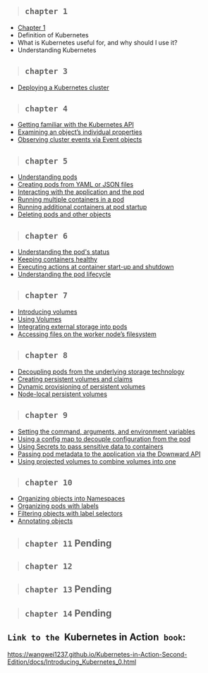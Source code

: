 > ## `chapter 1`

- [Chapter 1](./chapter_1/chapter_1.md)
- Definition of Kubernetes
- What is Kubernetes useful for, and why should I use it?
- Understanding Kubernetes

> ## `chapter 3`

- [Deploying a Kubernetes cluster](./chapter_3/chapter_3.md)

> ## `chapter 4`

- [Getting familiar with the Kubernetes API](./chapter_4/chapter_4_1.md)
- [Examining an object’s individual properties](./chapter_4/chapter_4_2.md)
- [Observing cluster events via Event objects](./chapter_4/chapter_4_3.md)

> ## `chapter 5`

- [Understanding pods](./chapter_5/5_1.md)
- [Creating pods from YAML or JSON files](./chapter_5/5_2.md)
- [Interacting with the application and the pod](./chapter_5/5_3.md)
- [Running multiple containers in a pod](./chapter_5/5_4.md)
- [Running additional containers at pod startup](./chapter_5/5_5.md)
- [Deleting pods and other objects](./chapter_5/5_6.md)

> ## `chapter 6`

- [Understanding the pod's status](./chapter_6/6_1.md)
- [Keeping containers healthy](./chapter_6/6_2.md)
- [Executing actions at container start-up and shutdown](./chapter_6/6_3.md)
- [Understanding the pod lifecycle](./chapter_6/6_4.md)

> ## `chapter 7`

- [Introducing volumes](./chapter_7/7_1.md)
- [Using Volumes](./chapter_7/7_2.md)
- [Integrating external storage into pods](./chapter_7/7_3.md)
- [Accessing files on the worker node’s filesystem](./chapter_7/7_4.md)

> ## `chapter 8`

- [Decoupling pods from the underlying storage technology](./chapter_8/8_1.md)
- [Creating persistent volumes and claims](./chapter_8/8_2.md)
- [Dynamic provisioning of persistent volumes](./chapter_8/8_3.md)
- [Node-local persistent volumes](./chapter_8/8_4.md)

> ## `chapter 9`

- [Setting the command, arguments, and environment variables](./chapter_9/9_1.md)
- [Using a config map to decouple configuration from the pod](./chapter_9/9_2.md)
- [Using Secrets to pass sensitive data to containers](./chapter_9/9_3.md)
- [Passing pod metadata to the application via the Downward API](./chapter_9/9_4.md)
- [Using projected volumes to combine volumes into one](./chapter_9/9_5.md)

> ## `chapter 10`

- [Organizing objects into Namespaces](./chapter_10/10_1.md)
- [Organizing pods with labels](./chapter_10/10_2.md)
- [Filtering objects with label selectors](./chapter_10/10_3.md)
- [Annotating objects](./chapter_10/10_4.md)

> ## `chapter 11` Pending

> ## `chapter 12`

> ## `chapter 13` Pending

> ## `chapter 14` Pending

## `Link to the `Kubernetes in Action` book`:

https://wangwei1237.github.io/Kubernetes-in-Action-Second-Edition/docs/Introducing_Kubernetes_0.html
